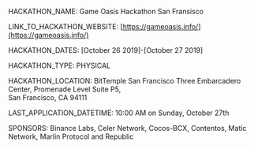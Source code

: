 HACKATHON_NAME: Game Oasis Hackathon San Fransisco

LINK_TO_HACKATHON_WEBSITE: [https://gameoasis.info/](https://gameoasis.info/)

HACKATHON_DATES: [October 26 2019]-[October 27 2019]

HACKATHON_TYPE:  PHYSICAL

HACKATHON_LOCATION: BitTemple San Francisco
Three Embarcadero Center, Promenade Level Suite P5,  
San Francisco, CA 94111

LAST_APPLICATION_DATETIME: 10:00 AM on Sunday, October 27th

SPONSORS: Binance Labs, Celer Network, Cocos-BCX, Contentos, Matic Network, Marlin Protocol and Republic
